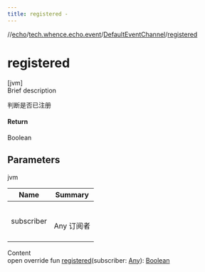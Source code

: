 ```yaml
---
title: registered -
---
```

//[echo](../../index.md)/[tech.whence.echo.event](../index.md)/[DefaultEventChannel](index.md)/[registered](registered.md)



# registered  
[jvm]  
Brief description  


判断是否已注册



#### Return  


Boolean



## Parameters  
  
jvm  
  
|  Name|  Summary| 
|---|---|
| subscriber| <br><br>Any 订阅者<br><br>
  
  
Content  
open override fun [registered](registered.md)(subscriber: [Any](https://kotlinlang.org/api/latest/jvm/stdlib/kotlin/-any/index.html)): [Boolean](https://kotlinlang.org/api/latest/jvm/stdlib/kotlin/-boolean/index.html)  



